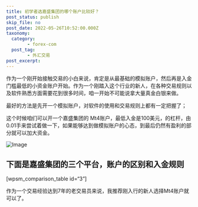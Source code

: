 ```yaml
---
title: 初学者选嘉盛集团的哪个账户比较好？
post_status: publish
skip_file: no
post_date: 2022-05-26T10:52:00.000Z
taxonomy:
  category:
        - forex-com
  post_tag:
        - 外汇交易
post_excerpt: 
---
```

作为一个刚开始接触交易的小白来说，肯定是从最基础的模拟账户，然后再是入金门槛最低的小资金账户开始。作为一个刚踏入这个行业的新人，在各种交易规则以及软件熟悉方面需要花到很多时间，咱一开始不可能说拿大量真金白银来做。

最好的方法是先开一个模拟账户，对软件的使用和交易规则上都有一定把握了；

这个时候咱们可以开一个嘉盛集团的 Mt4账户，最低入金是100美元，的杠杆，由0.01手来尝试着做一下，如果能够达到做模拟账户的心态，到最后仍然有盈利的部分就可以加大资金。

![Image](https://cdn.fendou.la/tuoss/forex-profile.png)

## 下面是嘉盛集团的三个平台，账户的区别和入金规则

[wpsm_comparison_table id=“3”]

作为一个交易经验达到7年的老交易员来说，我推荐刚入行的新人选择Mt4账户就可以了。